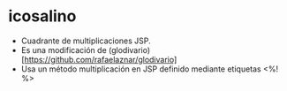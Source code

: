 # icosalino
  * Cuadrante de multiplicaciones JSP. 
  * Es una modificación de (glodivario)[https://github.com/rafaelaznar/glodivario]
  * Usa un método multiplicación en JSP definido mediante etiquetas <%! %>
